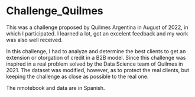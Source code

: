 # Challenge_Quilmes
This was a challenge proposed by Quilmes Argentina in August of 2022, in which I participated. I learned a lot, got an excelent feedback and my work was also well received. 

In this challenge, I had to analyze and determine the best clients to get an extension or otorgation of credit in a B2B model. 
Since this challenge was inspired in a real problem solved by the Data Science team of Quilmes in 2021. The dataset was modified, however, as to protect the real clients, but keeping the challenge as close as possible to the real one.

The nmotebook and data are in Spanish.
